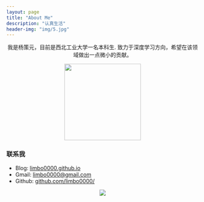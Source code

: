 ```yaml
---
layout: page
title: "About Me"
description: "认真生活"
header-img: "img/5.jpg"
---
```

<center>
我是杨策元，目前是西北工业大学一名本科生.
致力于深度学习方向，希望在该领域做出一点微小的贡献。
</center>

<center>
    <p><img src="https://github.com/reasonW/reasonW.github.io/blob/master/img/cnfeat.jpg?raw=true" align="center" width="200" height="200"></p>
</center>



### 联系我
 
- Blog: [limbo0000.github.io](http://limbo0000.github.io/limbo/)    
- Gmail: [limbo0000@gmail.com](mailto:limbo0000@gmail.com )  
- Github: [github.com/limbo0000/](https://github.com/limbo0000/)

 
<center>
    <p><img src="http://dreamofbook.qiniudn.com/hacker.png" align="center"></p>
</center>






